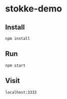 # stokke-demo

## Install
```
npm install
```

## Run
```
npm start
```

## Visit
```
localhost:3333
```